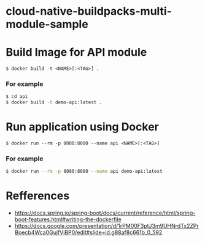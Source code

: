 # cloud-native-buildpacks-multi-module-sample

# Build Image for API module

`$ docker build -t <NAME>[:<TAG>] .`

### For example

```sh
$ cd api
$ docker build -t demo-api:latest .
```

# Run application using Docker

`$ docker run --rm -p 8080:8080 --name api <NAME>[:<TAG>]`

### For example

```sh
$ docker run --rm -p 8080:8080 --name api demo-api:latest
```

# Refferences

- https://docs.spring.io/spring-boot/docs/current/reference/html/spring-boot-features.html#writing-the-dockerfile
- https://docs.google.com/presentation/d/1rPM00F3ptJ3m9UHNrdTx2ZPrBoecb4Wca0GujfViBP0/edit#slide=id.g88af8c661b_0_592
